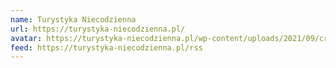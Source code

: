 ```yaml
---
name: Turystyka Niecodzienna
url: https://turystyka-niecodzienna.pl/
avatar: https://turystyka-niecodzienna.pl/wp-content/uploads/2021/09/cropped-g5870-1-150x150.png
feed: https://turystyka-niecodzienna.pl/rss
---
```

